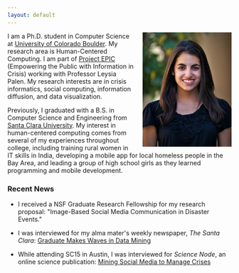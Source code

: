 ```yaml
---
layout: default
---
```


<!-- ![headshot](/assets/me.jpg) -->
<img src="/assets/me.jpg" alt="headshot" style="width: 200px; margin-left: 20px;" align="right"/>


I am a Ph.D. student in Computer Science at [University of Colorado Boulder](http://colorado.edu). My research area is Human-Centered Computing. I am part of [Project EPIC](http://epic.cs.colorado.edu/) (Empowering the Public with Information in Crisis) working with Professor Leysia Palen. My research interests are in crisis informatics, social computing, information diffusion, and data visualization.

Previously, I graduated with a B.S. in Computer Science and Engineering from [Santa Clara University](http://scu.edu). My interest in human-centered computing comes from several of my experiences throughout college, including training rural women in IT skills in India, developing a mobile app for local homeless people in the Bay Area, and leading a group of high school girls as they learned programming and mobile development.  




### Recent News
* I received a NSF Graduate Research Fellowship for my research proposal: "Image-Based Social Media Communication in Disaster Events."

* I was interviewed for my alma mater's weekly newspaper, *The Santa Clara*: [Graduate Makes Waves in Data Mining](http://thesantaclara.org/graduate-makes-waves-in-data-mining/)

* While attending SC15 in Austin, I was interviewed for *Science Node*, an online science publication: [Mining Social Media to Manage Crises](https://sciencenode.org/feature/mining-social-media-to-manage-crises.php)
